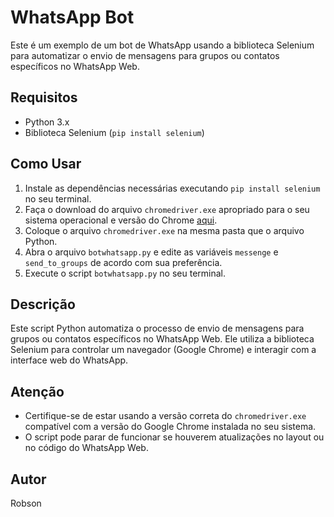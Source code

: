 # WhatsApp Bot

Este é um exemplo de um bot de WhatsApp usando a biblioteca Selenium para automatizar o envio de mensagens para grupos ou contatos específicos no WhatsApp Web.

## Requisitos

- Python 3.x
- Biblioteca Selenium (`pip install selenium`)

## Como Usar

1. Instale as dependências necessárias executando `pip install selenium` no seu terminal.
2. Faça o download do arquivo `chromedriver.exe` apropriado para o seu sistema operacional e versão do Chrome [aqui](https://sites.google.com/chromium.org/driver/).
3. Coloque o arquivo `chromedriver.exe` na mesma pasta que o arquivo Python.
4. Abra o arquivo `botwhatsapp.py` e edite as variáveis `messenge` e `send_to_groups` de acordo com sua preferência.
5. Execute o script `botwhatsapp.py` no seu terminal.

## Descrição

Este script Python automatiza o processo de envio de mensagens para grupos ou contatos específicos no WhatsApp Web. Ele utiliza a biblioteca Selenium para controlar um navegador (Google Chrome) e interagir com a interface web do WhatsApp.

## Atenção

- Certifique-se de estar usando a versão correta do `chromedriver.exe` compatível com a versão do Google Chrome instalada no seu sistema.
- O script pode parar de funcionar se houverem atualizações no layout ou no código do WhatsApp Web.

## Autor

Robson
